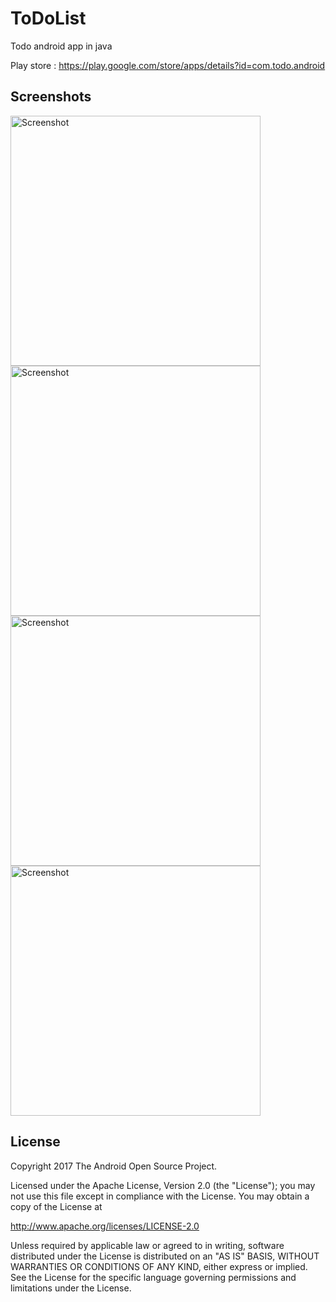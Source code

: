 # ToDoList
Todo android app in java

Play store : https://play.google.com/store/apps/details?id=com.todo.android

Screenshots
-------------

<img src="screenshort/img1.png" height="400" alt="Screenshot"/> <img src="screenshort/img2.png" height="400" alt="Screenshot"/> <img src="screenshort/img3.png" height="400" alt="Screenshot"/> <img src="screenshort/img4.png" height="400" alt="Screenshot"/>

License
-------

Copyright 2017 The Android Open Source Project.

Licensed under the Apache License, Version 2.0 (the "License");
you may not use this file except in compliance with the License.
You may obtain a copy of the License at

http://www.apache.org/licenses/LICENSE-2.0

Unless required by applicable law or agreed to in writing, software
distributed under the License is distributed on an "AS IS" BASIS, WITHOUT
WARRANTIES OR CONDITIONS OF ANY KIND, either express or implied.  See the
License for the specific language governing permissions and limitations under
the License.

